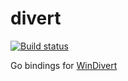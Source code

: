 # divert

[![Build status](https://ci.appveyor.com/api/projects/status/o5qlcx1ajiy0w24a?svg=true)](https://ci.appveyor.com/project/clmul/go-windivert)

Go bindings for [WinDivert](https://reqrypt.org/windivert.html)
